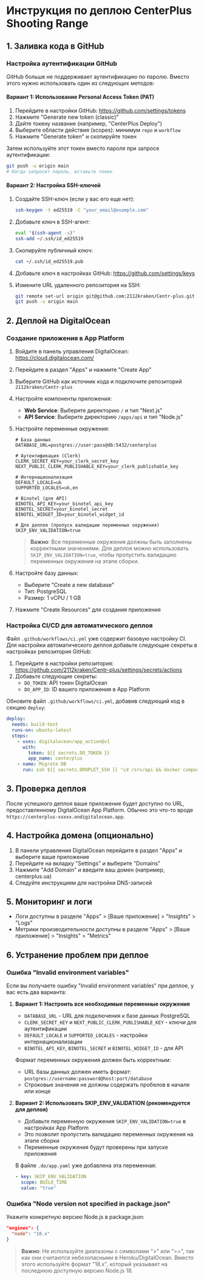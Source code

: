 # Инструкция по деплою CenterPlus Shooting Range

## 1. Заливка кода в GitHub

### Настройка аутентификации GitHub

GitHub больше не поддерживает аутентификацию по паролю. Вместо этого нужно использовать один из следующих методов:

#### Вариант 1: Использование Personal Access Token (PAT)

1. Перейдите в настройки GitHub: https://github.com/settings/tokens
2. Нажмите "Generate new token (classic)"
3. Дайте токену название (например, "CenterPlus Deploy")
4. Выберите области действия (scopes): минимум `repo` и `workflow`
5. Нажмите "Generate token" и скопируйте токен

Затем используйте этот токен вместо пароля при запросе аутентификации:

```bash
git push -u origin main
# Когда запросит пароль, вставьте токен
```

#### Вариант 2: Настройка SSH-ключей

1. Создайте SSH-ключ (если у вас его еще нет):
   ```bash
   ssh-keygen -t ed25519 -C "your_email@example.com"
   ```

2. Добавьте ключ в SSH-агент:
   ```bash
   eval "$(ssh-agent -s)"
   ssh-add ~/.ssh/id_ed25519
   ```

3. Скопируйте публичный ключ:
   ```bash
   cat ~/.ssh/id_ed25519.pub
   ```

4. Добавьте ключ в настройках GitHub: https://github.com/settings/keys

5. Измените URL удаленного репозитория на SSH:
   ```bash
   git remote set-url origin git@github.com:2112kraken/Centr-plus.git
   git push -u origin main
   ```

## 2. Деплой на DigitalOcean

### Создание приложения в App Platform

1. Войдите в панель управления DigitalOcean: https://cloud.digitalocean.com/
2. Перейдите в раздел "Apps" и нажмите "Create App"
3. Выберите GitHub как источник кода и подключите репозиторий `2112kraken/Centr-plus`
4. Настройте компоненты приложения:
   - **Web Service**: Выберите директорию `/` и тип "Next.js"
   - **API Service**: Выберите директорию `/apps/api` и тип "Node.js"

5. Настройте переменные окружения:
   ```
   # База данных
   DATABASE_URL=postgres://user:pass@db:5432/centerplus
   
   # Аутентификация (Clerk)
   CLERK_SECRET_KEY=your_clerk_secret_key
   NEXT_PUBLIC_CLERK_PUBLISHABLE_KEY=your_clerk_publishable_key
   
   # Интернационализация
   DEFAULT_LOCALE=uk
   SUPPORTED_LOCALES=uk,en
   
   # Binotel (для API)
   BINOTEL_API_KEY=your_binotel_api_key
   BINOTEL_SECRET=your_binotel_secret
   BINOTEL_WIDGET_ID=your_binotel_widget_id
   
   # Для деплоя (пропуск валидации переменных окружения)
   SKIP_ENV_VALIDATION=true
   ```
   
   > **Важно**: Все переменные окружения должны быть заполнены корректными значениями. Для деплоя можно использовать `SKIP_ENV_VALIDATION=true`, чтобы пропустить валидацию переменных окружения на этапе сборки.

6. Настройте базу данных:
   - Выберите "Create a new database"
   - Тип: PostgreSQL
   - Размер: 1 vCPU / 1 GB

7. Нажмите "Create Resources" для создания приложения

### Настройка CI/CD для автоматического деплоя

Файл `.github/workflows/ci.yml` уже содержит базовую настройку CI. Для настройки автоматического деплоя добавьте следующие секреты в настройках репозитория GitHub:

1. Перейдите в настройки репозитория: https://github.com/2112kraken/Centr-plus/settings/secrets/actions
2. Добавьте следующие секреты:
   - `DO_TOKEN`: API токен DigitalOcean
   - `DO_APP_ID`: ID вашего приложения в App Platform

Обновите файл `.github/workflows/ci.yml`, добавив следующий код в секцию `deploy`:

```yaml
deploy:
  needs: build-test
  runs-on: ubuntu-latest
  steps:
    - uses: digitalocean/app_action@v1
      with:
        token: ${{ secrets.DO_TOKEN }}
        app_name: centerplus
    - name: Migrate DB
      run: ssh ${{ secrets.DROPLET_SSH }} "cd /srv/api && docker compose exec api npx prisma migrate deploy"
```

## 3. Проверка деплоя

После успешного деплоя ваше приложение будет доступно по URL, предоставленному DigitalOcean App Platform. Обычно это что-то вроде `https://centerplus-xxxxx.ondigitalocean.app`.

## 4. Настройка домена (опционально)

1. В панели управления DigitalOcean перейдите в раздел "Apps" и выберите ваше приложение
2. Перейдите на вкладку "Settings" и выберите "Domains"
3. Нажмите "Add Domain" и введите ваш домен (например, centerplus.ua)
4. Следуйте инструкциям для настройки DNS-записей

## 5. Мониторинг и логи

- Логи доступны в разделе "Apps" > [Ваше приложение] > "Insights" > "Logs"
- Метрики производительности доступны в разделе "Apps" > [Ваше приложение] > "Insights" > "Metrics"

## 6. Устранение проблем при деплое

### Ошибка "Invalid environment variables"

Если вы получаете ошибку "Invalid environment variables" при деплое, у вас есть два варианта:

1. **Вариант 1: Настроить все необходимые переменные окружения**
   - `DATABASE_URL` - URL для подключения к базе данных PostgreSQL
   - `CLERK_SECRET_KEY` и `NEXT_PUBLIC_CLERK_PUBLISHABLE_KEY` - ключи для аутентификации
   - `DEFAULT_LOCALE` и `SUPPORTED_LOCALES` - настройки интернационализации
   - `BINOTEL_API_KEY`, `BINOTEL_SECRET` и `BINOTEL_WIDGET_ID` - для API

   Формат переменных окружения должен быть корректным:
   - URL базы данных должен иметь формат: `postgres://username:password@host:port/database`
   - Строковые значения не должны содержать пробелов в начале или конце

2. **Вариант 2: Использовать SKIP_ENV_VALIDATION (рекомендуется для деплоя)**
   - Добавьте переменную окружения `SKIP_ENV_VALIDATION=true` в настройках App Platform
   - Это позволит пропустить валидацию переменных окружения на этапе сборки
   - Переменные окружения будут проверены при запуске приложения

   В файле `.do/app.yaml` уже добавлена эта переменная:
   ```yaml
   - key: SKIP_ENV_VALIDATION
     scope: BUILD_TIME
     value: "true"
   ```

### Ошибка "Node version not specified in package.json"

Укажите конкретную версию Node.js в package.json:

```json
"engines": {
  "node": "18.x"
}
```

> **Важно**: Не используйте диапазоны с символами ">" или ">=", так как они считаются небезопасными в Heroku/DigitalOcean. Вместо этого используйте формат "18.x", который указывает на последнюю доступную версию Node.js 18.